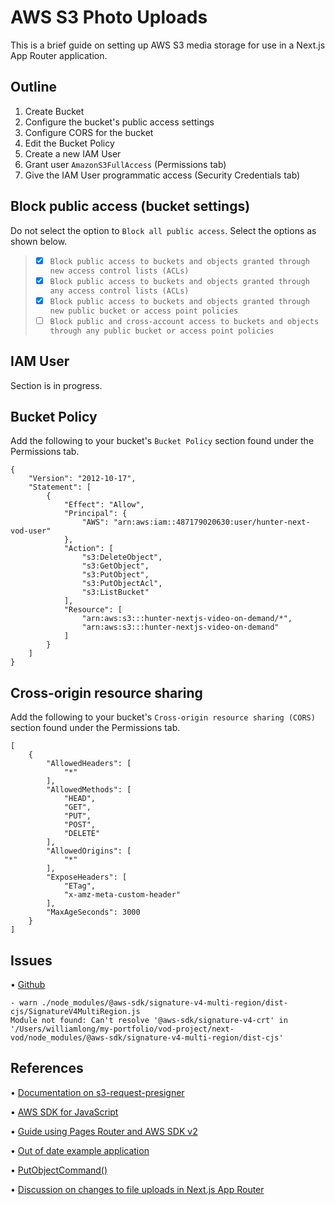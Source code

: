 # AWS S3 Photo Uploads

This is a brief guide on setting up AWS S3 media storage for use in a Next.js App Router application.

## Outline
1. Create Bucket
2. Configure the bucket's public access settings
3. Configure CORS for the bucket
4. Edit the Bucket Policy
5. Create a new IAM User
7. Grant user `AmazonS3FullAccess` (Permissions tab)
8. Give the IAM User programmatic access (Security Credentials tab)

## Block public access (bucket settings)
Do not select the option to `Block all public access`. Select the options as shown below.

> - [x] `Block public access to buckets and objects granted through new access control lists (ACLs)`
> - [x] `Block public access to buckets and objects granted through any access control lists (ACLs)`
> - [x] `Block public access to buckets and objects granted through new public bucket or access point policies`
> - [ ] `Block public and cross-account access to buckets and objects through any public bucket or access point policies`

## IAM User
Section is in progress.

## Bucket Policy
Add the following to your bucket's `Bucket Policy` section found under the Permissions tab.
```
{
    "Version": "2012-10-17",
    "Statement": [
        {
            "Effect": "Allow",
            "Principal": {
                "AWS": "arn:aws:iam::487179020630:user/hunter-next-vod-user"
            },
            "Action": [
                "s3:DeleteObject",
                "s3:GetObject",
                "s3:PutObject",
                "s3:PutObjectAcl",
                "s3:ListBucket"
            ],
            "Resource": [
                "arn:aws:s3:::hunter-nextjs-video-on-demand/*",
                "arn:aws:s3:::hunter-nextjs-video-on-demand"
            ]
        }
    ]
}
```

## Cross-origin resource sharing
Add the following to your bucket's `Cross-origin resource sharing (CORS)` section found under the Permissions tab.
```
[
    {
        "AllowedHeaders": [
            "*"
        ],
        "AllowedMethods": [
            "HEAD",
            "GET",
            "PUT",
            "POST",
            "DELETE"
        ],
        "AllowedOrigins": [
            "*"
        ],
        "ExposeHeaders": [
            "ETag",
            "x-amz-meta-custom-header"
        ],
        "MaxAgeSeconds": 3000
    }
]
```

## Issues

• [Github](https://github.com/aws/aws-sdk-js-v3/issues/4797)

```
- warn ./node_modules/@aws-sdk/signature-v4-multi-region/dist-cjs/SignatureV4MultiRegion.js
Module not found: Can't resolve '@aws-sdk/signature-v4-crt' in '/Users/williamlong/my-portfolio/vod-project/next-vod/node_modules/@aws-sdk/signature-v4-multi-region/dist-cjs'
```

## References

• [Documentation on s3-request-presigner](https://www.npmjs.com/package/@aws-sdk/s3-request-presigner)

• [AWS SDK for JavaScript](https://docs.aws.amazon.com/AWSJavaScriptSDK/v3/latest/)

• [Guide using Pages Router and AWS SDK v2](https://selectfrom.dev/connecting-aws-s3-buckets-to-next-js-25e903621c70)

• [Out of date example application](https://vercel.com/templates/next.js/aws-s3-image-upload-nextjs)

• [PutObjectCommand()](https://docs.aws.amazon.com/AWSJavaScriptSDK/v3/latest/Package/-aws-sdk-client-backupstorage/Class/PutObjectCommand/)

• [Discussion on changes to file uploads in Next.js App Router](https://stackoverflow.com/questions/76379368/how-can-i-upload-images-to-an-amazon-s3-bucket-using-next-js-13s-app-router-and)